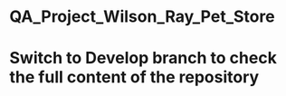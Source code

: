 # QA_Project_Wilson_Ray_Pet_Store

# Switch to Develop branch to check the full content of the repository


